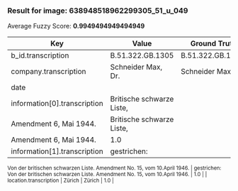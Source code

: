 ### Result for image: 638948518962299305_51_u_049
Average Fuzzy Score: **0.9949494949494949**
<small>

| Key | Value | Ground Truth | Score |
| --- | --- | --- | --- |
| b_id.transcription | B.51.322.GB.1305 | B.51.322.GB.1305. | 0.9696969696969697 |
| company.transcription | Schneider Max, Dr. | Schneider Max, Dr. | 1.0 |
| date |  |  | 1.0 |
| information[0].transcription | Britische schwarze Liste,
Amendment 6, Mai 1944. | Britische schwarze Liste,
Amendment 6, Mai 1944. | 1.0 |
| information[1].transcription | gestrichen:
Von der britischen schwarzen Liste.
Amendment No. 15, vom 10.April 1946. | gestrichen:
Von der britischen schwarzen Liste.
Amendment No. 15, vom 10.April 1946. | 1.0 |
| location.transcription | Zürich | Zürich | 1.0 |

</small>
